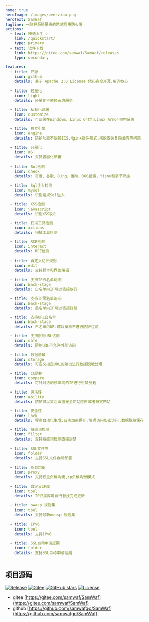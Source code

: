 ```yaml
---
home: true
heroImage: /images/overview.png
heroText: SamWaf
tagline: 一款开源轻量级的网站应用防火墙
actions:
  - text: 快速上手 💡
    link: /quickstart/
    type: primary
  - text: 软件下载
    link: https://gitee.com/samwaf/SamWaf/releases
    type: secondary 	
	
features:
  - title: 开源
    icon: github
    details: 基于 Apache 2.0 License 代码完全开源,用的放心
	
  - title: 轻量化
    icon: light
    details: 轻量化不依赖三方服务
	
  - title: 私有化部署
    icon: customize
    details: 可部署在Windows、Linux 64位,Linux Arm64架构系统

  - title: 独立引擎
    icon: engine
    details: 防护功能不依赖IIS,Nginx插件形式,摆脱安装复杂兼容等问题
	
  - title: 容器化
    icon: OS
    details: 支持容器化部署 
	
  - title: Bot检测
    icon: check
    details: 百度、谷歌、Bing、搜狗、360搜索、Yisou和字节爬虫
	
  - title: Sql注入检测
    icon: mysql
    details: 识别常规Sql注入

  - title: XSS检测
    icon: javascript
    details: 识别XSS攻击

  - title: 扫描工具检测
    icon: actions
    details: 扫描工具检测

  - title: RCE检测
    icon: interact
    details: RCE检测  
	
  - title: 自定义防护规则
    icon: edit
    details: 支持脚本和界面编辑
	
  - title: 支持IP白名单访问
    icon: back-stage
    details: 白名单内IP可以直接放行	

  - title: 支持IP黑名单访问
    icon: back-stage
    details: 黑名单内IP可以直接封禁

  - title: 支持URL白名单
    icon: back-stage
    details: 白名单内URL可以单独不进行防护过滤

  - title: 支持限制URL访问
    icon: safe
    details: 限制URL不允许外部访问

  - title: 数据脱敏
    icon: storage
    details: 可定义指定URL的输出进行数据脱敏处理

  - title: CC防护
    icon: compare
    details: 可针对访问频率高的IP进行封禁处理					

  - title: 灵活性
    icon: ability
    details: 防护可以灵活设置是全网站应用或者特定网站

  - title: 安全性
    icon: lock
    details: 程序自动化生成,日志加密保存,管理访问加密访问,数据脱敏保存

  - title: 敏感词检测
    icon: filter
    details: 支持敏感词检测直接封禁
	
  - title: SSL文件夹
    icon: folder
    details: 支持SSL文件自动部署
	
  - title: 负载均衡
    icon: proxy
    details: 支持权重负载均衡,ip负载均衡模式

  - title: 自定义IP库
    icon: tool
    details: IP归属库可自行替换完成更新 
		
  - title: owasp 规则集
    icon: tool
    details: 支持最新owasp 规则集
	
  - title: IPv6
    icon: tool
    details: 支持IPv6
	
  - title: SSL自动申请延期
    icon: folder
    details: 支持SSL自动申请延期
---	
```

## 项目源码

[![Release](https://img.shields.io/github/release/samwafgo/SamWaf.svg)](https://github.com/samwafgo/SamWaf/releases)
[![Gitee](https://img.shields.io/badge/Gitee-blue?style=flat-square&logo=Gitee)](https://gitee.com/samwaf/SamWaf)
[![GitHub stars](https://img.shields.io/github/stars/samwafgo/SamWaf?style=flat-square&logo=Github)](https://github.com/samwafgo/SamWaf)
[![License](https://img.shields.io/badge/License-Apache%202.0-blue?style=flat-square)](LICENSE)

- gitee
[https://gitee.com/samwaf/SamWaf](https://gitee.com/samwaf/SamWaf)
- github
[https://github.com/samwafgo/SamWaf](https://github.com/samwafgo/SamWaf)
 